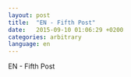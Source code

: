 ```yaml
---
layout: post
title:  "EN - Fifth Post"
date:   2015-09-10 01:06:29 +0200
categories: arbitrary
language: en
---
```

EN - Fifth Post
